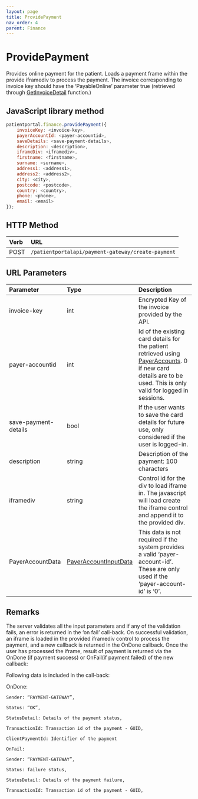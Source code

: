 ```yaml
---
layout: page
title: ProvidePayment
nav_order: 4
parent: Finance
---
```


# ProvidePayment

Provides online payment for the patient. Loads a payment frame within the provide iframediv to process the payment. The invoice corresponding to invoice key should have the ‘PayableOnline’ parameter true (retrieved through [GetInvoiceDetail](#_GetInvoiceDetail) function.)

## JavaScript library method

```javascript
patientportal.finance.providePayment({
    invoiceKey: <invoice-key>,
    payerAccountId: <payer-accountid>,
    saveDetails: <save-payment-details>,
    description: <description>,
    iframeDiv: <iframediv>,
    firstname: <firstname>,
    surname: <surname>,
    address1: <address1>,
    address2: <address2>,
    city: <city>,
    postcode: <postcode>,
    country: <country>,
    phone: <phone>,
    email: <email>
});
```

## HTTP Method

| Verb | URL                                               |
|:-----|:--------------------------------------------------|
| POST | `/patientportalapi/payment-gateway/create-payment` |

## URL Parameters

| Parameter | Type   | Description                                                 |
|:----------|:-------|:------------------------------------------------------------|
| invoice-key | int | Encrypted Key of the invoice provided by the API. |
| payer-accountid | int | Id of the existing card details for the patient retrieved using [PayerAccounts](#_PayerAccounts). 0 if new card details are to be used. This is only valid for logged in sessions. |
| save-payment-details | bool | If the user wants to save the card details for future use, only considered if the user is logged-in. |
| description | string | Description of the payment: 100 characters |
| iframediv | string | Control id for the div to load iframe in. The javascript will load create the iframe control and append it to the provided div. |
| PayerAccountData | [PayerAccountInputData](../objects-and-data-types/payeraccountdata) | This data is not required if the system provides a valid ‘payer-account-id’. These are only used if the ‘payer-account-id’ is ‘0’. |

## Remarks

The server validates all the input parameters and if any of the validation fails, an error is returned in the ‘on fail’ call-back. On successful validation, an iframe is loaded in the provided iframediv control to process the payment, and a new callback is returned in the OnDone callback. Once the user has processed the iframe, result of payment is returned via the OnDone (if payment success) or OnFail(if payment failed) of the new callback:

Following data is included in the call-back:

OnDone:

```
Sender: “PAYMENT-GATEWAY”,

Status: “OK”,

StatusDetail: Details of the payment status,

TransactionId: Transaction id of the payment - GUID,

ClientPaymentId: Identifier of the payment

OnFail:

Sender: “PAYMENT-GATEWAY”,

Status: failure status,

StatusDetail: Details of the payment failure,

TransactionId: Transaction id of the payment - GUID,
```

